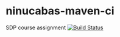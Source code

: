 # ninucabas-maven-ci
SDP course assignment
[![Build Status](https://travis-ci.org/ninucabas/ninucabas-maven-ci.svg?branch=master)](https://travis-ci.org/ninucabas/ninucabas-maven-ci)
